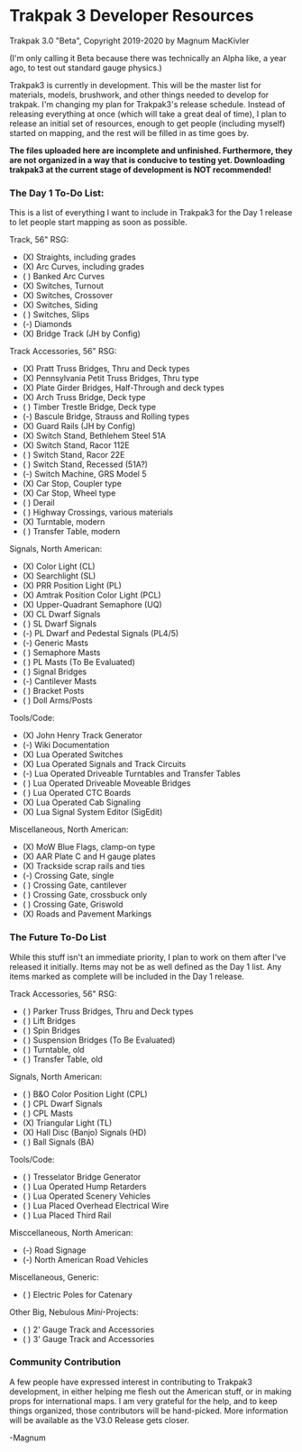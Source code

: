 # Trakpak 3 Developer Resources

Trakpak 3.0 "Beta", Copyright 2019-2020 by Magnum MacKivler

(I'm only calling it Beta because there was technically an Alpha like, a year ago, to test out standard gauge physics.)

Trakpak3 is currently in development. This will be the master list for materials, models, brushwork, and other things needed to develop for trakpak. I'm changing my plan for Trakpak3's release schedule. Instead of releasing everything at once (which will take a great deal of time), I plan to release an initial set of resources, enough to get people (including myself) started on mapping, and the rest will be filled in as time goes by.

**The files uploaded here are incomplete and unfinished. Furthermore, they are not organized in a way that is conducive to testing yet. Downloading trakpak3 at the current stage of development is NOT recommended!**

### The Day 1 To-Do List:

This is a list of everything I want to include in Trakpak3 for the Day 1 release to let people start mapping as soon as possible.

Track, 56" RSG:
* (X) Straights, including grades
* (X) Arc Curves, including grades
* ( ) Banked Arc Curves
* (X) Switches, Turnout
* (X) Switches, Crossover
* (X) Switches, Siding
* ( ) Switches, Slips
* (-) Diamonds
* (X) Bridge Track (JH by Config)

Track Accessories, 56" RSG:
* (X) Pratt Truss Bridges, Thru and Deck types
* (X) Pennsylvania Petit Truss Bridges, Thru type
* (X) Plate Girder Bridges, Half-Through and deck types
* (X) Arch Truss Bridge, Deck type
* ( ) Timber Trestle Bridge, Deck type
* (-) Bascule Bridge, Strauss and Rolling types
* (X) Guard Rails (JH by Config)
* (X) Switch Stand, Bethlehem Steel 51A
* (X) Switch Stand, Racor 112E
* ( ) Switch Stand, Racor 22E
* ( ) Switch Stand, Recessed (51A?)
* (-) Switch Machine, GRS Model 5
* (X) Car Stop, Coupler type
* (X) Car Stop, Wheel type
* ( ) Derail
* ( ) Highway Crossings, various materials
* (X) Turntable, modern
* ( ) Transfer Table, modern

Signals, North American:
* (X) Color Light (CL)
* (X) Searchlight (SL)
* (X) PRR Position Light (PL)
* (X) Amtrak Position Color Light (PCL)
* (X) Upper-Quadrant Semaphore (UQ)
* (X) CL Dwarf Signals
* ( ) SL Dwarf Signals
* (-) PL Dwarf and Pedestal Signals (PL4/5)
* (-) Generic Masts
* ( ) Semaphore Masts
* ( ) PL Masts (To Be Evaluated)
* ( ) Signal Bridges
* (-) Cantilever Masts
* ( ) Bracket Posts
* ( ) Doll Arms/Posts

Tools/Code:
* (X) John Henry Track Generator
* (-) Wiki Documentation
* (X) Lua Operated Switches
* (X) Lua Operated Signals and Track Circuits
* (-) Lua Operated Driveable Turntables and Transfer Tables
* ( ) Lua Operated Driveable Moveable Bridges
* ( ) Lua Operated CTC Boards
* (X) Lua Operated Cab Signaling
* (X) Lua Signal System Editor (SigEdit)

Miscellaneous, North American:
* (X) MoW Blue Flags, clamp-on type
* (X) AAR Plate C and H gauge plates
* (X) Trackside scrap rails and ties
* (-) Crossing Gate, single
* ( ) Crossing Gate, cantilever
* ( ) Crossing Gate, crossbuck only
* ( ) Crossing Gate, Griswold
* (X) Roads and Pavement Markings

### The Future To-Do List

While this stuff isn't an immediate priority, I plan to work on them after I've released it initially. Items may not be as well defined as the Day 1 list. Any items marked as complete will be included in the Day 1 release.

Track Accessories, 56" RSG:
* ( ) Parker Truss Bridges, Thru and Deck types
* ( ) Lift Bridges
* ( ) Spin Bridges
* ( ) Suspension Bridges (To Be Evaluated)
* ( ) Turntable, old
* ( ) Transfer Table, old

Signals, North American:
* ( ) B&O Color Position Light (CPL)
* ( ) CPL Dwarf Signals
* ( ) CPL Masts
* (X) Triangular Light (TL)
* (X) Hall Disc (Banjo) Signals (HD)
* ( ) Ball Signals (BA)

Tools/Code:
* ( ) Tresselator Bridge Generator
* ( ) Lua Operated Hump Retarders
* ( ) Lua Operated Scenery Vehicles
* ( ) Lua Placed Overhead Electrical Wire
* ( ) Lua Placed Third Rail

Misccellaneous, North American:
* (-) Road Signage
* (-) North American Road Vehicles

Miscellaneous, Generic:
* ( ) Electric Poles for Catenary

Other Big, Nebulous *Mini*-Projects:
* ( ) 2' Gauge Track and Accessories
* ( ) 3' Gauge Track and Accessories

### Community Contribution

A few people have expressed interest in contributing to Trakpak3 development, in either helping me flesh out the American stuff, or in making props for international maps. I am very grateful for the help, and to keep things organized, those contributors will be hand-picked. More information will be available as the V3.0 Release gets closer.

-Magnum
